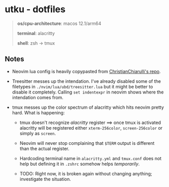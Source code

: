 # utku - dotfiles

> **os/cpu-architecture**: macos 12.1/arm64
> 
> **terminal**: alacritty
> 
> **shell**: zsh -> tmux

## Notes

* Neovim lua config is heavily copypasted from [ChristianChiarulli's repo](https://github.com/LunarVim/Neovim-from-scratch).

* Treesitter messes up the intendation. I've already disabled some of the
  filetypes in `./nvim/lua/ubd/treesitter.lua` but it might be better to disable
  it completely. Calling `set indentexpr` in neovim shows where the intendation
  comes from.

* tmux messes up the color spectrum of alacritty which hits neovim pretty hard.
  What is happening:

  * tmux doesn't recognize *alacritty* register ==> once tmux is activated
    alacritty will be registered either `xterm-256color`, `screen-256color` or
    simply as `screen`.
  
  * Neovim will never stop complaining that `$TERM` output is different than the
    actual register.

  * Hardcoding terminal name in `alacritty.yml` and `tmux.conf` does not help
    but defining it in `.zshrc` somehow helps *temporarily*.

  * TODO: Right now, it is broken again without changing anything; investigate
    the situation.

